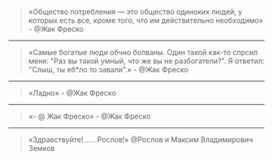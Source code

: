 > «Общество потребления — это общество одиноких людей, у которых есть все, кроме того, что им действительно необходимо» - @Жак Фреско
---
>«Самые богатые люди обчно болваны. Один такой как-то спрсил меня: "Раз вы такой умный, что же вы не разбогатели?". Я ответил: "Слыш, ты еб*ло то завали".» - @Жак Фреско
---
>«Ладно» - @Жак Фреско
---
>«- @ Жак Фреско» - @Жак Фреско
---
>«Здравствуйте!
.....
Рослов!» @Рослов и Максим Владимирович Земков